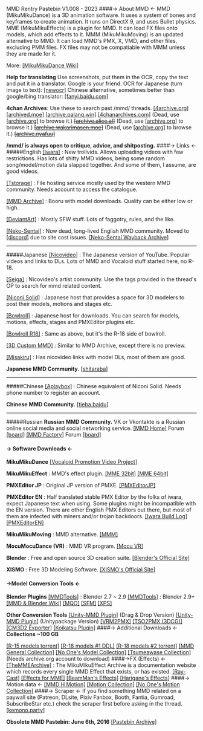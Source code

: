 MMD Rentry Pastebin V1.008 - 2023
####-> About MMD <-
MMD (MikuMikuDance) is a 3D animation software. It uses a system of bones and keyframes to create animation. It runs on DirectX 9, and uses Bullet physics.
MME (MikuMikuEffects) is a plugin for MMD. It can load FX files onto models, which add effects to it.
MMM (MikuMikuMoving) is an updated alternative to MMD. It can load MMD's PMX, X, VMD, and other files, excluding PMM files. FX files may not be compatiable with MMM unless they are made for it.

More: [[MikuMikuDance Wiki]](http://mikumikudance.wikia.com/wiki/MikuMikuDance_Wiki)

**Help for translating**
Use screenshots, put them in the OCR, copy the text and put it in a translator. Google is your friend.
OCR for Japanese (turn image to text): [[newocr]](https://www.newocr.com)
Chinese alternative, sometimes better than google/bing translator: [[fanyi.baidu.com]](https://fanyi.baidu.com)

**4chan Archives**: Use these to search past /mmd/ threads.
[[4archive.org]](https://4archive.org/board/e/)
[[archived.moe]](https://archived.moe)
[[archive.palanq.win]](https://archive.palanq.win/e/)
[[4chanarchives.com]](https://4chanarchives.com)
(Dead, use [[archive.org]](http://archive.org/) to browse it.) ~~[[archive.alice.al]](https://archive.alice.al)~~
(Dead, use [[archive.org]](http://archive.org/) to browse it.) ~~[[archive.wakarimasen.moe]](https://archive.wakarimasen.moe)~~
(Dead, use [[archive.org]](http://archive.org/) to browse it.) ~~[[archive.nyafuu]](https://archive.nyafuu.org)~~

**/mmd/ is always open to critique, advice, and shitposting.**
####-> Links <-
#####English
[[Iwara]](https://www.iwara.tv/) : New trollvids. Allows uploading videos with few restrictions. Has lots of shitty MMD videos, being some random song/model/motion data slapped together. And some of them, I assume, are good videos.

[[Tstorage]](https://tstorage.info/) : File hosting service mostly used by the western MMD community. Needs account to access the catalogue.

[[MMD Archive]](https://mmda.booru.org/index.php) : Booru with model downloads. Quality can be either low or high.

[[DeviantArt]](https://www.deviantart.com) : Mostly SFW stuff. Lots of faggotry, rules, and the like.

[[Neko-Sentai]](http://www.neko-sentai.com.s3-website-us-east-1.amazonaws.com/) : Now dead, long-lived English MMD community. Moved to [[discord]](https://discord.gg/Eb77uHCjSy) due to site cost issues. [[Neko-Sentai Wayback Archive]](https://web.archive.org/web/*/http://forum.neko-sentai.com)
***
#####Japanese
[[Nicovideo]](https://www.nicovideo.jp) : The Japanese version of YouTube. Popular videos and links to DLs. Lots of MMD and Vocaloid stuff started here, no R-18.

[[Seiga]](https://seiga.nicovideo.jp) : Nicovideo's artist community. Use the tags provided in the thread's OP to search for mmd related content.

[[Niconi Solid]](https://3d.nicovideo.jp) : Japanese host that provides a space for 3D modelers to post their models, motions and stages etc.

[[Bowlroll]](https://bowlroll.net/file/tag/MikuMikuDance) : Japanese host for downloads. You can search for models, motions, effects, stages and PMXEditor plugins etc.

[[Bowlroll R18]](https://bowlroll.net/r18/file/tag/MikuMikuDance) : Same as above, but it's the R-18 side of bowlroll.

[[3D Custom MMD]](http://3dcustom.xyz/MMDuploader/upload.html) : Similar to MMD Archive, except there is no preview.

[[Misakiru]](https://3d-arts.misanyan.com) : Has nicovideo links with model DLs, most of them are good.

**Japanese MMD Community.**
[[shitaraba]](https://jbbs.shitaraba.net/otaku/17680/)
***
#####Chinese
[[Aplaybox]](https://www.aplaybox.com) : Chinese equivalent of Niconi Solid. Needs phone number to register an account.

**Chinese MMD Community.**
[[tieba.baidu]](https://tieba.baidu.com/f?kw=mikumikudance)
***
#####Russian
**Russian MMD Community.**
VK or Vkontakte is a Russian online social media and social networking service.
[[MMD Home]](https://vk.com/mmdhome) Forum [[board]](https://vk.com/board16211168)
[[MMD Factory]](https://vk.com/mmdfactory) Forum [[board]](https://vk.com/board45703895)

#### -> Software Downloads <-
**MikuMikuDance**
[[Vocaloid Promotion Video Project]](https://sites.google.com/view/evpvp)


**MikuMikuEffect** : MMD's effect plugin.
[[MME 32bit]](https://bowlroll.net/file/35012)
[[MME 64bit]](https://bowlroll.net/file/35013)

**PMXEditor JP** : Original JP version of PMXE.
[[PMXEditorJP]](https://kkhk22.seesaa.net)

**PMXEditor EN** : Half translated stable PMX Editor by the folks of iwara, expect Japanese text when using. Some plugins might be incompatible with the EN version. There are other English PMX Editors out there, but most of them are infected with miners and/or trojan backdoors.
[[Iwara Build Log]](https://ecchi.iwara.tv/forums/buildlog-pmxeditor-0254-english-translation-and-additional-features)
[[PMXEditorEN]](http://tstorage.info/hwvuikqm3435)

**MikuMikuMoving** : MMD alternative.
[[MMM]](https://sites.google.com/site/mikumikumovingeng)

**MocuMocuDance (VR)** : MMD VR program.
[[Mocu VR]](http://www.vrai.jp/vr_mocu_en.html)

**Blender** : Free and open source 3D creation suite.
[[Blender's Official Site]](https://www.blender.org)

**XISMO** : Free 3D Modeling Software.
[[XISMO's Official Site]](http://mqdl.jpn.org/)
#### ->Model Conversion Tools <-
**Blender Plugins**
[[MMDTools]](https://github.com/powroupi/blender_mmd_tools/tree/dev_test) : Blender 2.7 ~ 2.9
[[MMDTools]](https://github.com/UuuNyaa/blender_mmd_tools) : Blender 2.9+ [[MMD & Blender Wiki]](https://mmd-blender.fandom.com/wiki/Home)
[[MQO]](https://github.com/nutti/blender-mqo)
[[SFM]](https://github.com/REDxEYE/SourceIO)
[[XPS]](https://github.com/johnzero7/XNALaraMesh)

**Other Conversion Tools**
[[Unity-MMD Plugin]](http://tstorage.info/vvtgc9bb8ust) (Drag & Drop Version)
[[Unity-MMD Plugin]](http://tstorage.info/wmc4t6q8gni4) (Unitypackage Version)
[[VRM2PMX]](https://bowlroll.net/file/191067)
[[TSO2PMX (3DCG)]](https://www.mediafire.com/file/k5ppfh5opr4xki6/Tso2Pmx-037.rar/file)
[[CM3D2 Exporter]](https://www.deviantart.com/djwolf-3/art/CM3D2-COM3D2-Export-Plugins-849226801)
[[Koikatsu Plugin]](https://www.deviantart.com/japanyoshi/art/Tutorial-Export-Koikatsu-to-MMD-PMX-828583369)
####-> Additional Downloads <-
**Collections ~100 GB**

[[R-15 models torrent]](https://www.mediafire.com/file/h8zudfbjbh7qass/R15__MMD_Model_Collection_1.0.11039741.TPB.7z/file)
[[R-18 models #1 DDL]](https://www.mediafire.com/folder/6nnkgo9065iqu/Loads_of_R18_Models)
[[R-18 models #2 torrent]](https://sukebei.nyaa.si/view/1200107)
[[MMD General Collection]](https://www.deviantart.com/notinfested/art/MMD-Collection-giveaway-31-aug-2013-56-7GB-397387521)
[[No One's Model Collection]](https://www.mediafire.com/folder/woj7mbb8cvml5/Models)
[[Tsumeawase Collection]](https://archive.org/download/mmd-tsumeawase-20121002) (Needs archive.org account to download)
####->FX (Effects) <-
[[TheMMEArchive]](https://www.themmearchive.com) : The MikuMikuEffect Archive is a documentation website which records every single MMD Effect that exists, or has existed.
[[Ray-Cast]](https://github.com/ray-cast/ray-mmd)
[[Effects for MME]](https://w.atwiki.jp/vpvpwiki/pages/272.html)
[[BeamMan's Effects]](https://w.atwiki.jp/beamman)
[[Harigane's Effects]](https://harigane.at.webry.info/201010/article_1.html)
####-> Motion data <-
[[MMD H Motion]](http://mmdhentaimotion.blog.fc2.com)
[[Motion Collection]](https://www.mediafire.com/file/ryisxxu76rz29ir/motions.rar/file)
[[No One's Motion Collection]](https://www.mediafire.com/folder/ouepieoxezksi/Motions)
####-> Scraper <-
If you find something MMD related on a paywall site (Patreon, DLsite, Pixiv Fanbox, Booth, Fantia, Gumroad, SubscribeStar etc.) check the scraper first before asking in the thread.
[[kemono.party]](https://kemono.party)

**Obsolete MMD Pastebin: June 6th, 2016**
[[Pastebin Archive]](https://web.archive.org/web/20200925101744/http://pastebin.com/x5NAD5nR)